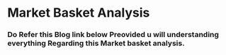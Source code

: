 # Market Basket Analysis

### Do Refer this Blog link below Preovided u will understanding everything Regarding this Market basket analysis.
